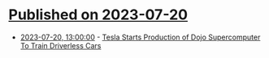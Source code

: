 # [Published on 2023-07-20](index.md)

* [2023-07-20, 13:00:00](https://tech.slashdot.org/story/23/07/19/2257249/tesla-starts-production-of-dojo-supercomputer-to-train-driverless-cars?utm_source=rss1.0mainlinkanon&utm_medium=feed) - [Tesla Starts Production of Dojo Supercomputer To Train Driverless Cars](https://tech.slashdot.org/story/23/07/19/2257249/tesla-starts-production-of-dojo-supercomputer-to-train-driverless-cars?utm_source=rss1.0mainlinkanon&utm_medium=feed)

